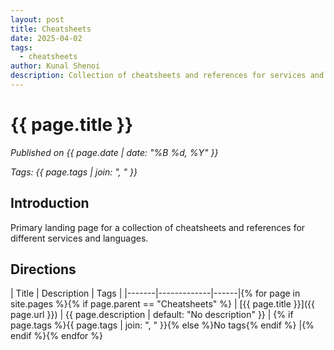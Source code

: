 ```yaml
---
layout: post
title: Cheatsheets
date: 2025-04-02
tags:
  - cheatsheets
author: Kunal Shenoi
description: Collection of cheatsheets and references for services and languages
---
```



# {{ page.title }}

*Published on {{ page.date | date: "%B %d, %Y" }}*

*Tags: {{ page.tags | join: ", " }}*

## Introduction

Primary landing page for a collection of cheatsheets and references for different services and languages.

## Directions

| Title | Description | Tags |
|-------|-------------|------|{% for page in site.pages %}{% if page.parent == "Cheatsheets" %}
| [{{ page.title }}]({{ page.url }}) | {{ page.description | default: "No description" }} | {% if page.tags %}{{ page.tags | join: ", " }}{% else %}No tags{% endif %} |{% endif %}{% endfor %}
